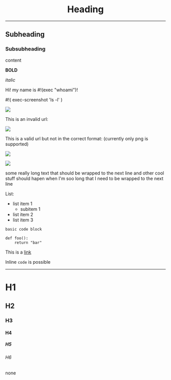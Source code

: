 # <center>Heading</center>

---

## Subheading

### Subsubheading

content

**BOLD**

*italic*

Hi! my name is #!(exec "whoami")!

#!(
	exec-screenshot 'ls -l'
)

![](https://upload.wikimedia.org/wikipedia/commons/e/e5/Mozilla_Firefox_0.8_logo.png)

This is an invalid url:

![](https://invalid)

This is a valid url but not in the correct format: (currently only png is supported)

![](https://via.placeholder.com/650x150.jpg)

![](out.png)

some really long text that should be wrapped to the next line and other cool stuff should hapen when I'm soo long that I need to be wrapped to the next line


List:

- list item 1
  - subitem 1
- list item 2
- list item 3


```
basic code block
```

```
def foo():
	return "bar"
```

This is a [link](https://example.com)

Inline `code` is possible

---
<pagebreak>

# H1
## H2
### H3
#### H4
##### H5
###### H6

none